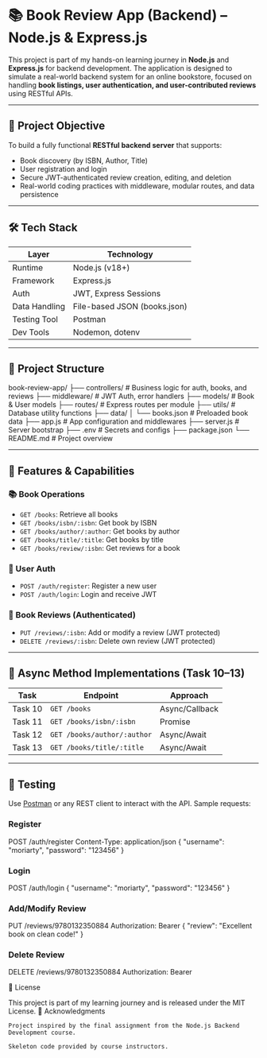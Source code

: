 # 📚 Book Review App (Backend) – Node.js & Express.js

This project is part of my hands-on learning journey in **Node.js** and **Express.js** for backend development. The application is designed to simulate a real-world backend system for an online bookstore, focused on handling **book listings, user authentication, and user-contributed reviews** using RESTful APIs.

---

## 🚀 Project Objective

To build a fully functional **RESTful backend server** that supports:
- Book discovery (by ISBN, Author, Title)
- User registration and login
- Secure JWT-authenticated review creation, editing, and deletion
- Real-world coding practices with middleware, modular routes, and data persistence

---

## 🛠️ Tech Stack

| Layer         | Technology         |
|---------------|--------------------|
| Runtime       | Node.js (v18+)     |
| Framework     | Express.js         |
| Auth          | JWT, Express Sessions |
| Data Handling | File-based JSON (books.json) |
| Testing Tool  | Postman            |
| Dev Tools     | Nodemon, dotenv    |

---

## 📁 Project Structure

book-review-app/
├── controllers/ # Business logic for auth, books, and reviews
├── middleware/ # JWT Auth, error handlers
├── models/ # Book & User models
├── routes/ # Express routes per module
├── utils/ # Database utility functions
├── data/
│ └── books.json # Preloaded book data
├── app.js # App configuration and middlewares
├── server.js # Server bootstrap
├── .env # Secrets and configs
├── package.json
└── README.md # Project overview



---

## 🔐 Features & Capabilities

### 📚 Book Operations
- `GET /books`: Retrieve all books
- `GET /books/isbn/:isbn`: Get book by ISBN
- `GET /books/author/:author`: Get books by author
- `GET /books/title/:title`: Get books by title
- `GET /books/review/:isbn`: Get reviews for a book

### 👤 User Auth
- `POST /auth/register`: Register a new user
- `POST /auth/login`: Login and receive JWT

### 📝 Book Reviews (Authenticated)
- `PUT /reviews/:isbn`: Add or modify a review (JWT protected)
- `DELETE /reviews/:isbn`: Delete own review (JWT protected)

---

## 🔄 Async Method Implementations (Task 10–13)

| Task   | Endpoint                        | Approach         |
|--------|----------------------------------|------------------|
| Task 10| `GET /books`                    | Async/Callback   |
| Task 11| `GET /books/isbn/:isbn`         | Promise          |
| Task 12| `GET /books/author/:author`     | Async/Await      |
| Task 13| `GET /books/title/:title`       | Async/Await      |

---

## 🧪 Testing

Use [Postman](https://www.postman.com/) or any REST client to interact with the API. Sample requests:

### Register

POST /auth/register
Content-Type: application/json
{
  "username": "moriarty",
  "password": "123456"
}

### Login
POST /auth/login
{
  "username": "moriarty",
  "password": "123456"
}


### Add/Modify Review

PUT /reviews/9780132350884
Authorization: Bearer <JWT>
{
  "review": "Excellent book on clean code!"
}

### Delete Review

DELETE /reviews/9780132350884
Authorization: Bearer <JWT>


📌 License

This project is part of my learning journey and is released under the MIT License.
🙌 Acknowledgments

    Project inspired by the final assignment from the Node.js Backend Development course.

    Skeleton code provided by course instructors.

